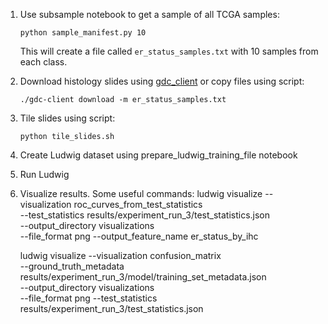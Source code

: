 1. Use subsample notebook to get a sample of all TCGA samples:
    ```
    python sample_manifest.py 10
    ```

    This will create a file called `er_status_samples.txt` with 10 samples from each class.
2. Download histology slides using [gdc_client](https://gdc.cancer.gov/access-data/gdc-data-transfer-tool) or copy files using script:
    ```
    ./gdc-client download -m er_status_samples.txt
    ```
3. Tile slides using script:
    ```
    python tile_slides.sh
    ```
4. Create Ludwig dataset using prepare_ludwig_training_file notebook
5. Run Ludwig
6. Visualize results. Some useful commands:
    ludwig visualize --visualization roc_curves_from_test_statistics \
                  --test_statistics results/experiment_run_3/test_statistics.json \
                  --output_directory visualizations \
                  --file_format png --output_feature_name er_status_by_ihc

    ludwig visualize --visualization confusion_matrix \
                  --ground_truth_metadata results/experiment_run_3/model/training_set_metadata.json \
                  --output_directory visualizations \
                  --file_format png --test_statistics results/experiment_run_3/test_statistics.json
                  